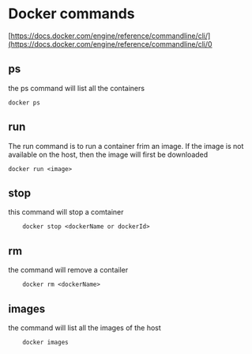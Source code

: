 # Docker commands
[https://docs.docker.com/engine/reference/commandline/cli/](https://docs.docker.com/engine/reference/commandline/cli/0

## ps
the ps command will list all the containers

    docker ps

## run
The run command is to run a container frim an image. If the image is not available on the host, 
then the image will first be downloaded

    docker run <image>
## stop
this command will stop a comtainer

        docker stop <dockerName or dockerId>

## rm
the command will remove a contailer

        docker rm <dockerName>

## images
the command will list all the images of the host

        docker images
